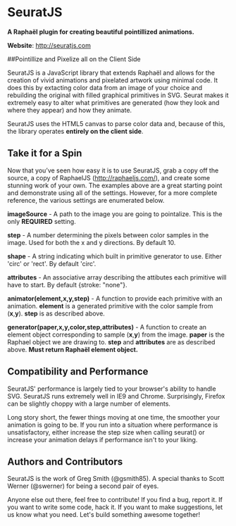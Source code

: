 # SeuratJS

**A Raphaël plugin for creating beautiful pointillized animations.**

**Website**: http://seuratjs.com


##Pointillize and Pixelize all on the Client Side

SeuratJS is a JavaScript library that extends Raphaël and allows for the creation of vivid animations and pixelated artwork using minimal code. It does this by extacting color data from an image of your choice and rebuilding the original with filled graphical primitives in SVG. Seurat makes it extremely easy to alter what primitives are generated (how they look and where they appear) and how they animate.

SeuratJS uses the HTML5 canvas to parse color data and, because of this, the library operates **entirely on the client side**.

## Take it for a Spin

Now that you’ve seen how easy it is to use SeuratJS, grab a copy off the source, a copy of RaphaelJS (http://raphaeljs.com/), and create some stunning work of your own.  The examples above are a great starting point and demonstrate using all of the settings.  However, for a more complete reference, the various settings are enumerated below.

**imageSource** - A path to the image you are going to pointalize. This is the only **REQUIRED** setting.

**step** - A number determining the pixels between color samples in the image. Used for both the x and y directions. By default 10. 

**shape** - A string indicating which built in primitive generator to use. Either 'circ' or 'rect'. By default 'circ'. 

**attributes** - An associative array describing the attibutes each primitive will have to start. By default {stroke: "none"}. 

**animator(element,x,y,step)** - A function to provide each primitive with an animation. **element** is a generated primitive with the color sample from (**x**,**y**). **step** is as described above. 

**generator(paper,x,y,color,step,attributes)** - A function to create an element object corresponding to sample (**x**,**y**) from the image. **paper** is the Raphael object we are drawing to. **step** and **attributes** are as described above. **Must return Raphaël element object.**

## Compatibility and Performance

SeuratJS' performance is largely tied to your browser's ability to handle SVG. SeuratJS runs extremely well in IE9 and Chrome. Surprisingly, Firefox can be slightly choppy with a large number of elements.

Long story short, the fewer things moving at one time, the smoother your animation is going to be. If you run into a situation where performance is unsatisfactory, either increase the step size when calling seurat() or increase your animation delays if performance isn't to your liking.

## Authors and Contributors

SeuratJS is the work of Greg Smith (@gsmith85). A special thanks to Scott Werner (@swerner) for being a second pair of eyes. 

Anyone else out there, feel free to contribute!  If you find a bug, report it.  If you want to write some code, hack it.  If you want to make suggestions, let us know what you need.  Let's build something awesome together!
